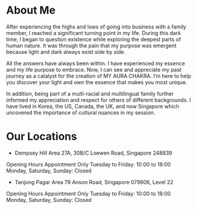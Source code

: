 # About Me
After experiencing the highs and lows of going into business with a family member, I reached a significant turning point in my life. During this dark time, I began to question existence while exploring the deepest parts of human nature. It was through the pain that my purpose was emergent because light and dark always exist side by side.

All the answers have always been within. I have experienced my essence and my life purpose to embrace. Now, I can see and appreciate my past journey as a catalyst for the creation of MY AURA CHAKRA.  I’m here to help you discover your light and own the essence that makes you most unique.

In addition, being part of a multi-racial and multilingual family further informed my appreciation and respect for others of different backgrounds. I have lived in Korea, the US, Canada, the UK, and now Singapore which uncovered the importance of cultural nuances in my session.

# Our Locations

* Dempsey Hill Area
27A, 30B/C Loewen Road, Singapore 248839

Opening Hours
Appointment Only
Tuesday to Friday: 10:00 to 18:00
Monday, Saturday, Sunday: Closed


* Tanjong Pagar Area
79 Anson Road, Singapore 079906, Level 22

Opening Hours
Appointment Only
Tuesday to Friday: 10:00 to 18:00
Monday, Saturday, Sunday: Closed
